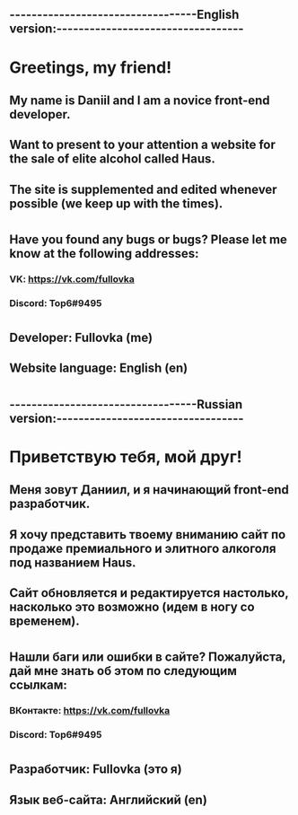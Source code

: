 ## ----------------------------------English version:----------------------------------
# Greetings, my friend!
## My name is Daniil and I am a novice front-end developer.
## Want to present to your attention a website for the sale of elite alcohol called Haus.
## The site is supplemented and edited whenever possible (we keep up with the times).
#
## Have you found any bugs or bugs? Please let me know at the following addresses:
### VK: https://vk.com/fullovka
### Discord: Top6#9495
#
## Developer: Fullovka (me)
## Website language: English (en)
#
## ----------------------------------Russian version:----------------------------------
# Приветствую тебя, мой друг!
## Меня зовут Даниил, и я начинающий front-end разработчик.
## Я хочу представить твоему вниманию сайт по продаже премиального и элитного алкоголя под названием Haus.
## Сайт обновляется и редактируется настолько, насколько это возможно (идем в ногу со временем).
#
## Нашли баги или ошибки в сайте? Пожалуйста, дай мне знать об этом по следующим ссылкам:
### ВКонтакте: https://vk.com/fullovka
### Discord: Top6#9495
#
## Разработчик: Fullovka (это я)
## Язык веб-сайта: Английский (en)
